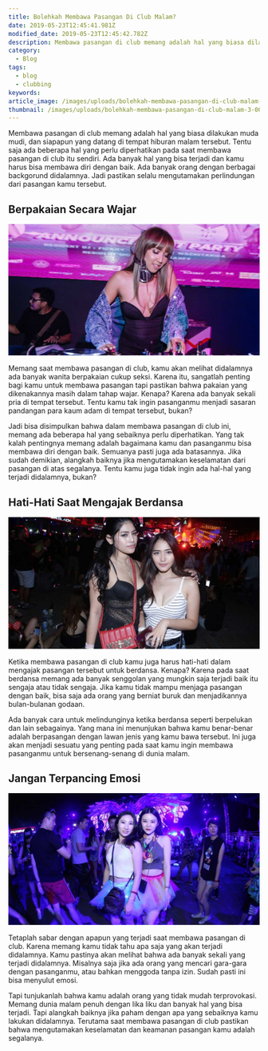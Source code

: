 ```yaml
---
title: Bolehkah Membawa Pasangan Di Club Malam?
date: 2019-05-23T12:45:41.981Z
modified_date: 2019-05-23T12:45:42.782Z
description: Membawa pasangan di club memang adalah hal yang biasa dilakukan muda mudi, dan siapapun yang datang di tempat hiburan malam tersebut.
category:
  - Blog
tags:
  - blog
  - clubbing
keywords:
article_image: /images/uploads/bolehkah-membawa-pasangan-di-club-malam-3.jpg
thumbnail: /images/uploads/bolehkah-membawa-pasangan-di-club-malam-3-001.jpg
---
```

Membawa pasangan di club memang adalah hal yang biasa dilakukan muda mudi, dan siapapun yang datang di tempat hiburan malam tersebut. Tentu saja ada beberapa hal yang perlu diperhatikan pada saat membawa pasangan di club itu sendiri. Ada banyak hal yang bisa terjadi dan kamu harus bisa membawa diri dengan baik. Ada banyak orang dengan berbagai backgorund didalamnya. Jadi pastikan selalu mengutamakan perlindungan dari pasangan kamu tersebut.



## Berpakaian Secara Wajar

![Bolehkah Membawa Pasangan Di Club Malam?](/images/uploads/bolehkah-membawa-pasangan-di-club-malam-3.jpg)

Memang saat membawa pasangan di club, kamu akan melihat didalamnya ada banyak wanita berpakaian cukup seksi. Karena itu, sangatlah penting bagi kamu untuk membawa pasangan tapi pastikan bahwa pakaian yang dikenakannya masih dalam tahap wajar. Kenapa? Karena ada banyak sekali pria di tempat tersebut. Tentu kamu tak ingin pasanganmu menjadi sasaran pandangan para kaum adam di tempat tersebut, bukan?

Jadi bisa disimpulkan bahwa dalam membawa pasangan di club ini, memang ada beberapa hal yang sebaiknya perlu diperhatikan. Yang tak kalah pentingnya memang adalah bagaimana kamu dan pasanganmu bisa membawa diri dengan baik. Semuanya pasti juga ada batasannya. Jika sudah demikian, alangkah baiknya jika mengutamakan keselamatan dari pasangan di atas segalanya. Tentu kamu juga tidak ingin ada hal-hal yang terjadi didalamnya, bukan?



## Hati-Hati Saat Mengajak Berdansa

![Bolehkah Membawa Pasangan Di Club Malam?](/images/uploads/bolehkah-membawa-pasangan-di-club-malam-2.jpg)

Ketika membawa pasangan di club kamu juga harus hati-hati dalam mengajak pasangan tersebut untuk berdansa. Kenapa? Karena pada saat berdansa memang ada banyak senggolan yang mungkin saja terjadi baik itu sengaja atau tidak sengaja. Jika kamu tidak mampu menjaga pasangan dengan baik, bisa saja ada orang yang berniat buruk dan menjadikannya bulan-bulanan godaan.

Ada banyak cara untuk melindunginya ketika berdansa seperti berpelukan dan lain sebagainya. Yang mana ini menunjukan bahwa kamu benar-benar adalah berpasangan dengan lawan jenis yang kamu bawa tersebut. Ini juga akan menjadi sesuatu yang penting pada saat kamu ingin membawa pasanganmu untuk bersenang-senang di dunia malam.



## Jangan Terpancing Emosi

![Bolehkah Membawa Pasangan Di Club Malam?](/images/uploads/bolehkah-membawa-pasangan-di-club-malam-1.jpg)

Tetaplah sabar dengan apapun yang terjadi saat membawa pasangan di club. Karena memang kamu tidak tahu apa saja yang akan terjadi didalamnya. Kamu pastinya akan melihat bahwa ada banyak sekali yang terjadi didalamnya. Misalnya saja jika ada orang yang mencari gara-gara dengan pasanganmu, atau bahkan menggoda tanpa izin. Sudah pasti ini bisa menyulut emosi.

Tapi tunjukanlah bahwa kamu adalah orang yang tidak mudah terprovokasi. Memang dunia malam penuh dengan lika liku dan banyak hal yang bisa terjadi. Tapi alangkah baiknya jika paham dengan apa yang sebaiknya kamu lakukan didalamnya. Terutama saat membawa pasangan di club pastikan bahwa mengutamakan keselamatan dan keamanan pasangan kamu adalah segalanya.
